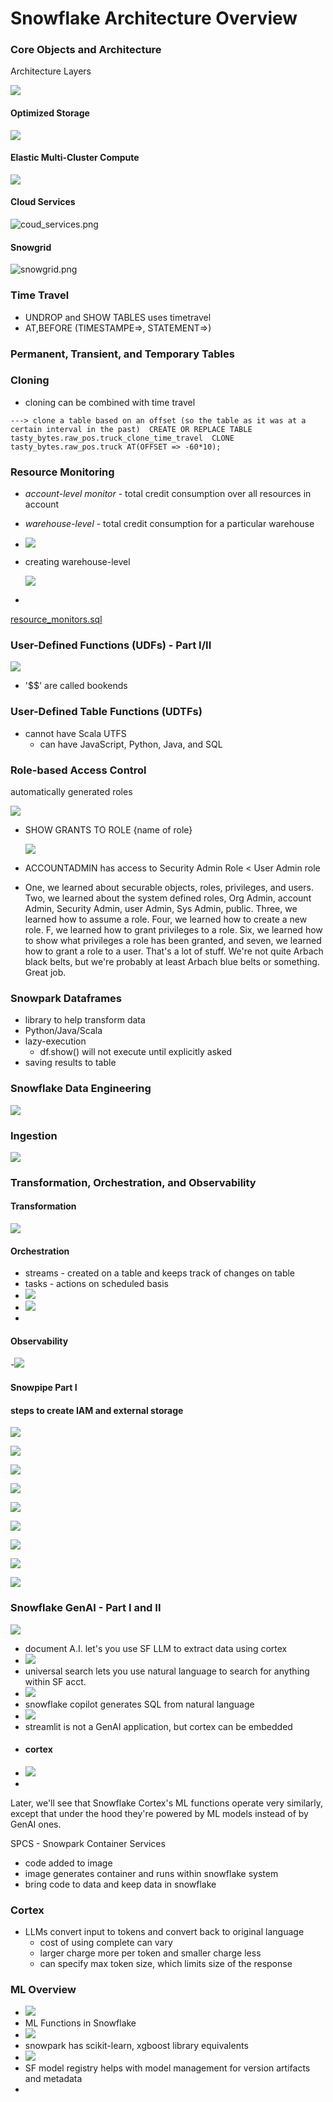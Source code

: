 # Snowflake Architecture Overview

### Core Objects and Architecture

Architecture Layers

![](assets\20250817_190847_snowflake_platform_architecture.png)

#### Optimized Storage

![](assets\20250817_191307_optimized_storage_layer.png)

#### Elastic Multi-Cluster Compute

![](assets\20250817_191526_elastic_multi-cluster_compute.png)

#### Cloud Services

![coud_services.png](./e30a203a44c65040cc4a60ea5237b837.png "coud_services.png")

#### Snowgrid

![snowgrid.png](./2b3cb9e03f863bacd62c8a3866cc3422.png "snowgrid.png")

### Time Travel

* UNDROP and SHOW TABLES uses timetravel
* AT,BEFORE (TIMESTAMPE=>, STATEMENT=>)

### Permanent, Transient, and Temporary Tables

### Cloning

- cloning can be combined with time travel

`---> clone a table based on an offset (so the table as it was at a certain interval in the past)  CREATE OR REPLACE TABLE tasty_bytes.raw_pos.truck_clone_time_travel  CLONE tasty_bytes.raw_pos.truck AT(OFFSET => -60*10); `

### Resource Monitoring

- *account-level monitor* - total credit consumption over all resources in account
- *warehouse-level* - total credit consumption for a particular warehouse
- ![](assets\20250820_192319_image.png)
- creating warehouse-level

  ![](assets\20250820_192427_image.png)
-

[resource_monitors.sql](.\resource_monitors.sql)

### User-Defined Functions (UDFs) - Part I/II

![](assets\20250821_143706_image.png)

- '$$' are called bookends

### User-Defined Table Functions (UDTFs)

- cannot have Scala UTFS
  - can have JavaScript, Python, Java, and SQL

### Role-based Access Control

automatically generated roles

![](assets\20250821_164459_image.png)

- SHOW GRANTS TO ROLE {name of role}

  ![](assets\20250821_164606_image.png)
- ACCOUNTADMIN has access to Security Admin Role < User Admin role
- One, we learned about securable objects,   roles, privileges, and users.   Two, we learned about   the system defined roles, Org Admin,   account Admin, Security Admin,   user Admin, Sys Admin, public.   Three, we learned how to assume a role.   Four, we learned how to create a new role.   F, we learned how to grant privileges to a role.   Six, we learned how to show   what privileges a role has been granted,   and seven, we learned how to grant a role to a user.   That's a lot of stuff.   We're not quite Arbach black belts,   but we're probably at least Arbach blue belts   or something. Great job.

### Snowpark Dataframes

- library to help transform data
- Python/Java/Scala
- lazy-execution
  - df.show() will not execute until explicitly asked
- saving results to table

### Snowflake Data Engineering

![](assets\20250823_174903_image.png)

### Ingestion

![](assets\20250823_175717_image.png)

### Transformation, Orchestration, and Observability

#### Transformation

![](assets\20250823_175949_image.png)

#### Orchestration

- streams - created on a table and keeps track of changes on table
- tasks - actions on scheduled basis
- ![](assets\20250823_180134_image.png)
- ![](assets\20250823_180526_image.png)
-

#### Observability

-![](assets\20250823_180850_image.png)

#### Snowpipe Part I

#### steps to create IAM and external storage

![](assets\20250823_224354_image.png)

![](assets\20250823_224417_image.png)

![](assets\20250823_224305_image.png)

![](assets\20250823_224543_image.png)

![](assets\20250823_224601_image.png)

![](assets\20250823_224636_image.png)

![](assets\20250823_224748_image.png)

![](assets\20250823_224846_image.png)

![](assets\20250823_224910_image.png)

### Snowflake GenAI - Part I and II

![](assets\20250823_232007_image.png)

- document A.I. let's you use SF LLM to extract data using cortex
- ![](assets\20250823_232133_image.png)
- universal search lets you use natural language to search for anything within SF acct.
- ![](assets\20250823_232230_image.png)
- snowflake copilot generates SQL from natural language
- ![](assets\20250823_232310_image.png)
- streamlit is not a GenAI application, but cortex can be embedded
- #### cortex
- ![](assets\20250823_232641_image.png)
-

Later, we'll see that Snowflake Cortex's ML functions operate very similarly, except that under the hood they're powered by ML models instead of by GenAI ones.

SPCS - Snowpark Container Services

- code added to image
- image generates container and runs within snowflake system
- bring code to data and keep data in snowflake

### Cortex

- LLMs convert input to tokens and convert back to original language
  - cost of using complete can vary
  - larger charge more per token and smaller charge less
  - can specify max token size, which limits size of the response

### ML Overview

- ![](assets\20250824_141405_image.png)
- ML Functions in Snowflake
- ![](assets\20250824_141617_image.png)
- snowpark has scikit-learn, xgboost library equivalents
- ![](assets\20250824_142256_image.png)
- SF model registry helps with model management for version artifacts and metadata
-
